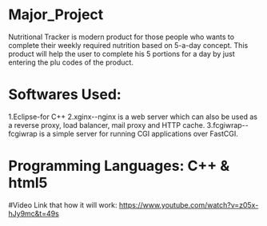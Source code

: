 # Major_Project
Nutritional Tracker is modern product for those people who wants to complete their weekly required nutrition based on 5-a-day concept. This product will help the user to complete his 5 portions for a day by just entering the plu codes of the product.

# Softwares Used: 
1.Eclipse-for C++
2.xginx--nginx is a web server which can also be used as a reverse proxy, load balancer, mail proxy and HTTP cache.
3.fcgiwrap--fcgiwrap is a simple server for running CGI applications over FastCGI.

# Programming Languages: C++ & html5

#Video Link that how it will work:
https://www.youtube.com/watch?v=z05x-hJy9mc&t=49s


